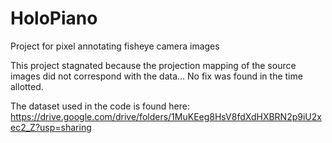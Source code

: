 # HoloPiano
Project for pixel annotating fisheye camera images

This project stagnated because the projection mapping of the source images did not correspond with the data...
No fix was found in the time allotted.

The dataset used in the code is found here:
https://drive.google.com/drive/folders/1MuKEeg8HsV8fdXdHXBRN2p9iU2xec2_Z?usp=sharing
